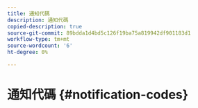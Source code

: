 ```yaml
---
title: 通知代碼
description: 通知代碼
copied-description: true
source-git-commit: 89bdda1d4bd5c126f19ba75a819942df901183d1
workflow-type: tm+mt
source-wordcount: '6'
ht-degree: 0%

---
```



# 通知代碼 {#notification-codes}
